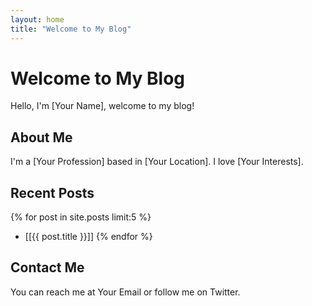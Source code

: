 ```yaml
---
layout: home
title: "Welcome to My Blog"
---
```


# Welcome to My Blog

Hello, I'm [Your Name], welcome to my blog!

## About Me

I'm a [Your Profession] based in [Your Location]. I love [Your Interests].

## Recent Posts

{% for post in site.posts limit:5 %}
- [[{{ post.title }}]]
{% endfor %}

## Contact Me

You can reach me at Your Email or follow me on Twitter.

